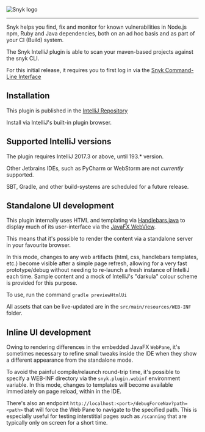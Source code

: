 ![Snyk logo](https://snyk.io/style/asset/logo/snyk-print.svg)

***

Snyk helps you find, fix and monitor for known vulnerabilities in Node.js npm, Ruby and Java dependencies, both on an ad hoc basis and as part of your CI (Build) system.

The Snyk IntelliJ plugin is able to scan your maven-based
projects against the snyk CLI.

For this initial release, it requires you to first log in via
the [Snyk Command-Line Interface](https://snyk.io/docs/using-snyk)

## Installation


This plugin is published in the [IntelliJ Repository](https://plugins.jetbrains.com/plugin/10972-snyk-vulnerability-scanning)

Install via IntelliJ's built-in plugin browser. 

## Supported IntelliJ versions

The plugin requires IntelliJ 2017.3 or above, until 193.* version.

Other Jetbrains IDEs, such as PyCharm or WebStorm are not _currently_ supported.

SBT, Gradle, and other build-systems are scheduled for a future release.

## Standalone UI development

This plugin internally uses HTML and templating via [Handlebars.java](https://github.com/jknack/handlebars.java)
to display much of its user-interface via the
[JavaFX WebView](https://docs.oracle.com/javase/8/javafx/embedded-browser-tutorial/overview.htm).

This means that it's possible to render the content via a standalone server in your favourite browser.

In this mode, changes to any web artifacts (html, css, handlebars templates, etc.)
become visible after a simple page refresh, allowing for a very fast prototype/debug
without needing to re-launch a fresh instance of IntelliJ each time.  Sample content
and a mock of IntelliJ's "darkula" colour scheme is provided for this purpose.

To use, run the command `gradle previewHtmlUi`

All assets that can be live-updated are in the `src/main/resources/WEB-INF` folder.

## Inline UI development

Owing to rendering differences in the embedded JavaFX `WebPane`, it's sometimes necessary to refine small tweaks inside the IDE when they show a different appearance from the standalone mode.

To avoid the painful compile/relaunch round-trip time, it's possible to specify a WEB-INF directory via the `snyk.plugin.webinf` environment variable.  In this mode, changes to templates will become available immediately on page reload, within in the IDE.

There's also an endpoint `http://localhost:<port>/debugForceNav?path=<path>` that will force the Web Pane to navigate to the specified path.  This is especially useful for testing interstitial pages such as `/scanning` that are typically only on screen for a short time.

